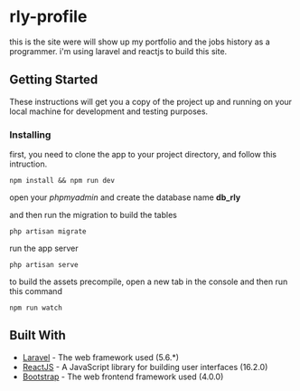 # rly-profile

this is the site were will show up my portfolio and the jobs history as a programmer. i'm using laravel and reactjs to build this site.

## Getting Started

These instructions will get you a copy of the project up and running on your local machine for development and testing purposes.

### Installing

first, you need to clone the app to your project directory, and follow this intruction.

```
npm install && npm run dev
```

open your *phpmyadmin* and create the database name **db_rly**

and then run the migration to build the tables

```
php artisan migrate
```

run the app server

```
php artisan serve
```

to build the assets precompile, open a new tab in the console and then run this command

```
npm run watch
```


## Built With

* [Laravel](https://laravel.com/docs/5.6/) - The web framework used (5.6.*)
* [ReactJS](https://reactjs.org/) - A JavaScript library for building user interfaces (16.2.0)
* [Bootstrap](https://getbootstrap.com/) - The web frontend framework used (4.0.0)
